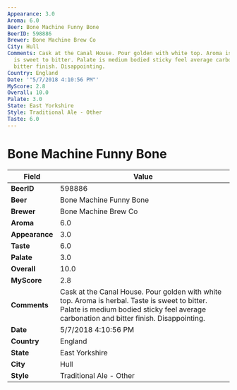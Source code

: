 ```yaml
---
Appearance: 3.0
Aroma: 6.0
Beer: Bone Machine Funny Bone
BeerID: 598886
Brewer: Bone Machine Brew Co
City: Hull
Comments: Cask at the Canal House. Pour golden with white top. Aroma is herbal. Taste
  is sweet to bitter. Palate is medium bodied sticky feel average carbonation and
  bitter finish. Disappointing.
Country: England
Date: '"5/7/2018 4:10:56 PM"'
MyScore: 2.8
Overall: 10.0
Palate: 3.0
State: East Yorkshire
Style: Traditional Ale - Other
Taste: 6.0
---
```


# Bone Machine Funny Bone

| Field         | Value |
|---------------|-------|
| **BeerID** | 598886 |
| **Beer** | Bone Machine Funny Bone |
| **Brewer** | Bone Machine Brew Co |
| **Aroma** | 6.0 |
| **Appearance** | 3.0 |
| **Taste** | 6.0 |
| **Palate** | 3.0 |
| **Overall** | 10.0 |
| **MyScore** | 2.8 |
| **Comments** | Cask at the Canal House. Pour golden with white top. Aroma is herbal. Taste is sweet to bitter. Palate is medium bodied sticky feel average carbonation and bitter finish. Disappointing. |
| **Date** | 5/7/2018 4:10:56 PM |
| **Country** | England |
| **State** | East Yorkshire |
| **City** | Hull |
| **Style** | Traditional Ale - Other |
